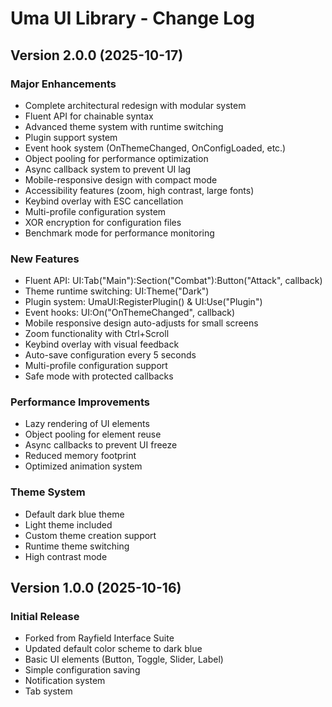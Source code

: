 # Uma UI Library - Change Log

## Version 2.0.0 (2025-10-17)
### Major Enhancements
- Complete architectural redesign with modular system
- Fluent API for chainable syntax
- Advanced theme system with runtime switching
- Plugin support system
- Event hook system (OnThemeChanged, OnConfigLoaded, etc.)
- Object pooling for performance optimization
- Async callback system to prevent UI lag
- Mobile-responsive design with compact mode
- Accessibility features (zoom, high contrast, large fonts)
- Keybind overlay with ESC cancellation
- Multi-profile configuration system
- XOR encryption for configuration files
- Benchmark mode for performance monitoring

### New Features
- Fluent API: UI:Tab("Main"):Section("Combat"):Button("Attack", callback)
- Theme runtime switching: UI:Theme("Dark")
- Plugin system: UmaUI:RegisterPlugin() & UI:Use("Plugin")
- Event hooks: UI:On("OnThemeChanged", callback)
- Mobile responsive design auto-adjusts for small screens
- Zoom functionality with Ctrl+Scroll
- Keybind overlay with visual feedback
- Auto-save configuration every 5 seconds
- Multi-profile configuration support
- Safe mode with protected callbacks

### Performance Improvements
- Lazy rendering of UI elements
- Object pooling for element reuse
- Async callbacks to prevent UI freeze
- Reduced memory footprint
- Optimized animation system

### Theme System
- Default dark blue theme
- Light theme included
- Custom theme creation support
- Runtime theme switching
- High contrast mode

## Version 1.0.0 (2025-10-16)
### Initial Release
- Forked from Rayfield Interface Suite
- Updated default color scheme to dark blue
- Basic UI elements (Button, Toggle, Slider, Label)
- Simple configuration saving
- Notification system
- Tab system
